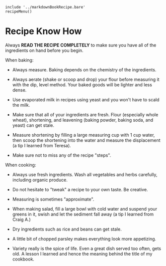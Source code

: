 ~~~ markdown-script
include '../markdownBookRecipe.bare'
recipeMenu()
~~~

# Recipe Know How

Always **READ THE RECIPE COMPLETELY** to make sure you have all of the ingredients on hand before
you begin.

When baking:

- Always measure. Baking depends on the chemistry of the ingredients.

- Always aerate (shake or scoop and drop) your flour before measuring it with the dip, level method.
  Your baked goods will be lighter and less dense.

- Use evaporated milk in recipes using yeast and you won't have to scald the milk.

- Make sure that all of your ingredients are fresh. Flour (especially whole wheat), shortening, and
  leavening (baking powder, baking soda, and yeast) can get stale.

- Measure shortening by filling a large measuring cup with 1 cup water, then scoop the shortening
  into the water and measure the displacement (a tip I learned from Teresa).

- Make sure not to miss any of the recipe "steps".

When cooking:

- Always use fresh ingredients. Wash all vegetables and herbs carefully, including organic produce.

- Do not hesitate to "tweak" a recipe to your own taste. Be creative.

- Measuring is sometimes "approximate".

- When making salad, fill a large bowl with cold water and suspend your greens in it, swish and let
  the sediment fall away (a tip I learned from Craig A.)

- Dry ingredients such as rice and beans can get stale.

- A little bit of chopped parsley makes everything look more appetizing.

- Variety really is the spice of life. Even a great dish served too often, gets old. A lesson I
  learned and hence the meaning behind the title of my cookbook.
